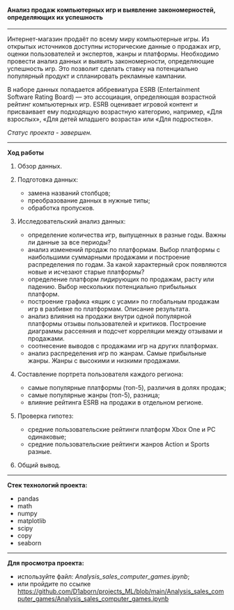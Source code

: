 #### Анализ продаж компьютерных игр и выявление закономерностей, определяющих их успешность

---

Интернет-магазин продаёт по всему миру компьютерные игры. Из открытых источников доступны исторические данные о продажах игр, оценки пользователей и экспертов, жанры и платформы. Необходимо провести анализ данных и выявить закономерности, определяющие успешность игр. Это позволит сделать ставку на потенциально популярный продукт и спланировать рекламные кампании.

В наборе данных попадается аббревиатура ESRB (Entertainment Software Rating Board) — это ассоциация, определяющая возрастной рейтинг компьютерных игр. ESRB оценивает игровой контент и присваивает ему подходящую возрастную категорию, например, «Для взрослых», «Для детей младшего возраста» или «Для подростков».

 *Статус проекта - завершен.*
 
---

**Ход работы**

1. Обзор данных.

2. Подготовка данных: 
    - замена названий столбцов;
    - преобразование данных в нужные типы;
    - обработка пропусков.

3. Исследовательский анализ данных:
    - определение количества игр, выпущенных в разные годы. Важны ли данные за все периоды?
    - анализ изменений продаж по платформам. Выбор платформы с наибольшими суммарными продажами и построение распределения по годам. За какой характерный срок появляются новые и исчезают старые платформы?
    - определение платформ лидирующих по продажам, расту или падению. Выбор нескольких потенциально прибыльных платформ.
    - построение графика «ящик с усами» по глобальным продажам игр в разбивке по платформам. Описание результата.
    - анализ влияния на продажи внутри одной популярной платформы отзывы пользователей и критиков. Построение диаграммы рассеяния и подсчет корреляции между отзывами и продажами.
    - соотнесение выводов с продажами игр на других платформах.
    - анализ распределения игр по жанрам. Самые прибыльные жанры. Жанры с высокими и низкими продажами.

4. Составление портрета пользователя каждого региона:
    - самые популярные платформы (топ-5), различия в долях продаж;
    - самые популярные жанры (топ-5), разница;
    - влияние рейтинга ESRB на продажи в отдельном регионе.

5. Проверка гипотез:
    - средние пользовательские рейтинги платформ Xbox One и PC одинаковые;
    - средние пользовательские рейтинги жанров Action и Sports разные.

6. Общий вывод.

---

**Стек технологий проекта:**

- pandas
- math
- numpy
- matplotlib
- scipy 
- copy
- seaborn

---

**Для просмотра проекта:**
 - используйте файл: *Analysis_sales_computer_games.ipynb*;
 - или пройдите по ссылке https://github.com/D1aborn/projects_ML/blob/main/Analysis_sales_computer_games/Analysis_sales_computer_games.ipynb
